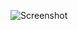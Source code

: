 ![Screenshot](https://raw.githubusercontent.com/Cryakl/Ultimate-RAT-Collection/refs/heads/main/SocketsDeTroie/Screenshot.png)
